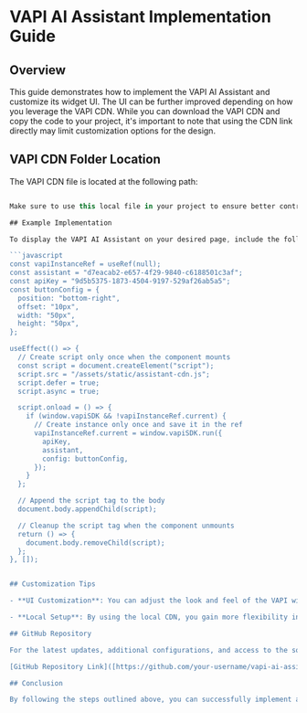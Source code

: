 # VAPI AI Assistant Implementation Guide

## Overview

This guide demonstrates how to implement the VAPI AI Assistant and customize its widget UI. The UI can be further improved depending on how you leverage the VAPI CDN. While you can download the VAPI CDN and copy the code to your project, it's important to note that using the CDN link directly may limit customization options for the design.

## VAPI CDN Folder Location

The VAPI CDN file is located at the following path:
```C:\Users\Production\Documents\Audree\ai-assistant\public\assets\static\assistant-cdn.js

Make sure to use this local file in your project to ensure better control over the widget’s appearance and behavior.

## Example Implementation

To display the VAPI AI Assistant on your desired page, include the following snippet of code in the appropriate section of your HTML or JavaScript:

```javascript
const vapiInstanceRef = useRef(null);
const assistant = "d7eacab2-e657-4f29-9840-c6188501c3af"; 
const apiKey = "9d5b5375-1873-4504-9197-529af26ab5a5"; 
const buttonConfig = {
  position: "bottom-right", 
  offset: "10px", 
  width: "50px", 
  height: "50px", 
};

useEffect(() => {
  // Create script only once when the component mounts
  const script = document.createElement("script");
  script.src = "/assets/static/assistant-cdn.js";
  script.defer = true;
  script.async = true;

  script.onload = () => {
    if (window.vapiSDK && !vapiInstanceRef.current) {
      // Create instance only once and save it in the ref
      vapiInstanceRef.current = window.vapiSDK.run({
        apiKey,
        assistant,
        config: buttonConfig,
      });
    }
  };

  // Append the script tag to the body
  document.body.appendChild(script);

  // Cleanup the script tag when the component unmounts
  return () => {
    document.body.removeChild(script);
  };
}, []);


## Customization Tips

- **UI Customization**: You can adjust the look and feel of the VAPI widget by modifying the styles within the CDN code in your project. This allows you to fine-tune the design to better integrate the assistant into your website’s overall aesthetic and user experience.

- **Local Setup**: By using the local CDN, you gain more flexibility in customization compared to using a direct CDN link, which has limitations in terms of adjusting design elements.

## GitHub Repository

For the latest updates, additional configurations, and access to the source code, visit the official VAPI AI Assistant GitHub repository:

[GitHub Repository Link]([https://github.com/your-username/vapi-ai-assistant](https://github.com/lloyd-2340/ai-assistant))

## Conclusion

By following the steps outlined above, you can successfully implement and customize the VAPI AI Assistant in your project. For further enhancements, refer to the VAPI documentation for additional configuration options.


